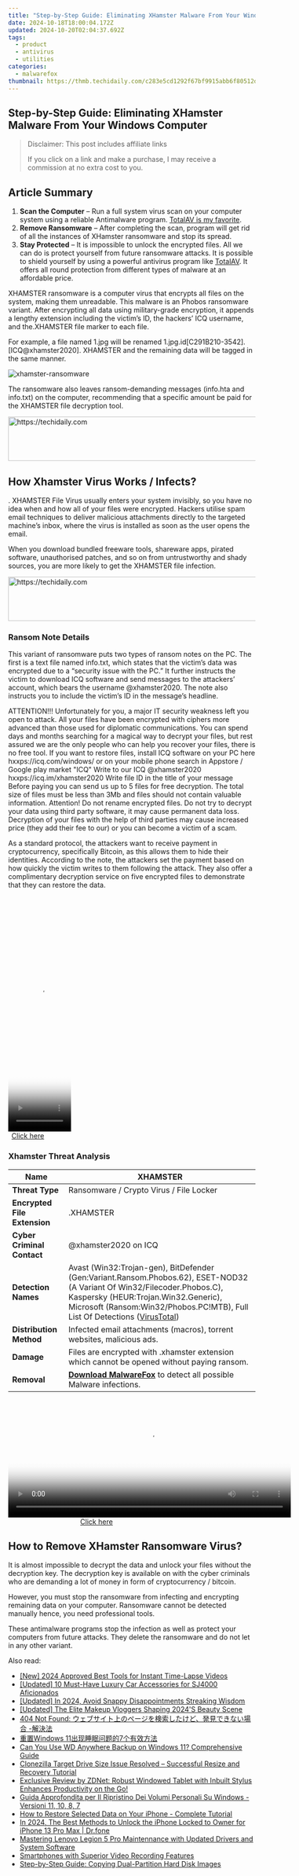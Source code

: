 ```yaml
---
title: "Step-by-Step Guide: Eliminating XHamster Malware From Your Windows Computer"
date: 2024-10-18T18:00:04.172Z
updated: 2024-10-20T02:04:37.692Z
tags:
  - product
  - antivirus
  - utilities
categories:
  - malwarefox
thumbnail: https://thmb.techidaily.com/c283e5cd1292f67bf9915abb6f80512d4b71e72814dc3723834abc073685ea0d.jpg
---
```


## Step-by-Step Guide: Eliminating XHamster Malware From Your Windows Computer

>  Disclaimer: This post includes affiliate links
>
>  If you click on a link and make a purchase, I may receive a commission at no extra cost to you.
>

## Article Summary

1. **Scan the Computer** – Run a full system virus scan on your computer system using a reliable Antimalware program. [TotalAV is my favorite](https://tools.techidaily.com/malwarefox/products/).
2. **Remove Ransomware** – After completing the scan, program will get rid of all the instances of XHamster ransomware and stop its spread.
3. **Stay Protected** – It is impossible to unlock the encrypted files. All we can do is protect yourself from future ransomware attacks. It is possible to shield yourself by using a powerful antivirus program like [TotalAV](https://tools.techidaily.com/malwarefox/products/). It offers all round protection from different types of malware at an affordable price.

XHAMSTER ransomware is a computer virus that encrypts all files on the system, making them unreadable. This malware is an Phobos ransomware variant. After encrypting all data using military-grade encryption, it appends a lengthy extension including the victim’s ID, the hackers’ ICQ username, and the.XHAMSTER file marker to each file. 

For example, a file named 1.jpg will be renamed 1.jpg.id\[C291B210-3542\]. \[ICQ@xhamster2020\]. XHAMSTER and the remaining data will be tagged in the same manner. 

![](https://www.malwarefox.com/wp-content/uploads/2023/01/xhamster-ransomware.webp "xhamster-ransomware")

The ransomware also leaves ransom-demanding messages (info.hta and info.txt) on the computer, recommending that a specific amount be paid for the XHAMSTER file decryption tool.

<!-- affiliate ads begin -->
<a href="https://ephamedtechinc.pxf.io/c/5597632/2137214/26400" target="_top" id="2137214">
  <img src="//a.impactradius-go.com/display-ad/26400-2137214" border="0" alt="https://techidaily.com" width="728" height="90"/>
</a>
<img height="0" width="0" src="https://ephamedtechinc.pxf.io/i/5597632/2137214/26400" style="position:absolute;visibility:hidden;" border="0" />
<!-- affiliate ads end -->

## How Xhamster Virus Works / Infects?

. XHAMSTER File Virus usually enters your system invisibly, so you have no idea when and how all of your files were encrypted. Hackers utilise spam email techniques to deliver malicious attachments directly to the targeted machine’s inbox, where the virus is installed as soon as the user opens the email. 

When you download bundled freeware tools, shareware apps, pirated software, unauthorised patches, and so on from untrustworthy and shady sources, you are more likely to get the XHAMSTER file infection.

<!-- affiliate ads begin -->
<a href="https://appsumo.8odi.net/c/5597632/2144288/7443" target="_top" id="2144288">
  <img src="//a.impactradius-go.com/display-ad/7443-2144288" border="0" alt="https://techidaily.com" width="728" height="90"/>
</a>
<img height="0" width="0" src="https://appsumo.8odi.net/i/5597632/2144288/7443" style="position:absolute;visibility:hidden;" border="0" />
<!-- affiliate ads end -->

### Ransom Note Details

This variant of ransomware puts two types of ransom notes on the PC. The first is a text file named info.txt, which states that the victim’s data was encrypted due to a “security issue with the PC.” It further instructs the victim to download ICQ software and send messages to the attackers’ account, which bears the username @xhamster2020\. The note also instructs you to include the victim’s ID in the message’s headline.

ATTENTION!!!
Unfortunately for you, a major IT security weakness left you open to attack.
All your files have been encrypted with ciphers more advanced than those used for diplomatic communications.
You can spend days and months searching for a magical way to decrypt your files, but rest assured we are the only people who can help you recover your files, there is no free tool.
If you want to restore files, install ICQ software on your PC here hxxps://icq.com/windows/ or on your mobile phone search in Appstore / Google play market "ICQ"
Write to our ICQ @xhamster2020 hxxps://icq.im/xhamster2020
Write file ID in the title of your message
Before paying you can send us up to 5 files for free decryption. The total size of files must be less than 3Mb and files should not contain valuable information.
Attention!
Do not rename encrypted files.
Do not try to decrypt your data using third party software, it may cause permanent data loss.
Decryption of your files with the help of third parties may cause increased price (they add their fee to our) or you can become a victim of a scam.

As a standard protocol, the attackers want to receive payment in cryptocurrency, specifically Bitcoin, as this allows them to hide their identities. According to the note, the attackers set the payment based on how quickly the victim writes to them following the attack. They also offer a complimentary decryption service on five encrypted files to demonstrate that they can restore the data.

<!-- affiliate ads begin -->
<span id="1993654">
					<video width="128" height="480" style="cursor:pointer"
           poster="//a.impactradius-go.com/display-clicktoplayimage/1993654.png"
           onclick="if(!this.playClicked){this.play();this.setAttribute('controls',true);this.playClicked=true;}">
	   <source src="//a.impactradius-go.com/display-ad/22993-1993654">
	   <img src="//a.impactradius-go.com/display-clicktoplayimage/1993654.png" style="border: none; height: 100%; width: 100%; object-fit: contain">
	</video>
	<div style="width:80px;text-align:center"><a href="javascript:window.open(decodeURIComponent('https%3A%2F%2Fhomestyler.sjv.io%2Fc%2F5597632%2F1993654%2F22993'), '_blank');void(0);">Click here</a></div>
</span>
<img height="0" width="0" src="https://imp.pxf.io/i/5597632/1993654/22993" style="position:absolute;visibility:hidden;" border="0" />
<!-- affiliate ads end -->

### Xhamster Threat Analysis

| **Name**                     | XHAMSTER                                                                                                                                                                                                                                                                                                                                                        |
| ---------------------------- | --------------------------------------------------------------------------------------------------------------------------------------------------------------------------------------------------------------------------------------------------------------------------------------------------------------------------------------------------------------- |
| **Threat Type**              | Ransomware / Crypto Virus / File Locker                                                                                                                                                                                                                                                                                                                         |
| **Encrypted File Extension** | .XHAMSTER                                                                                                                                                                                                                                                                                                                                                       |
| **Cyber Criminal Contact**   | @xhamster2020 on ICQ                                                                                                                                                                                                                                                                                                                                            |
| **Detection Names**          | Avast (Win32:Trojan-gen), BitDefender (Gen:Variant.Ransom.Phobos.62), ESET-NOD32 (A Variant Of Win32/Filecoder.Phobos.C), Kaspersky (HEUR:Trojan.Win32.Generic), Microsoft (Ransom:Win32/Phobos.PC!MTB), Full List Of Detections ([VirusTotal](https://www.virustotal.com/gui/file/8090a4e9fd803281009e8ec73914027468dd128449bf48063df908e4361ba75a/detection)) |
| **Distribution Method**      | Infected email attachments (macros), torrent websites, malicious ads.                                                                                                                                                                                                                                                                                           |
| **Damage**                   | Files are encrypted with .xhamster extension which cannot be opened without paying ransom.                                                                                                                                                                                                                                                                      |
| **Removal**                  | **[Download MalwareFox](https://tools.techidaily.com/malwarefox/products/)** to detect all possible Malware infections.                                                                                                                                                                                                                                                 |

<!-- affiliate ads begin -->
<span id="1982596">
					<video width="576" height="240" style="cursor:pointer"
           poster="//a.impactradius-go.com/display-clicktoplayimage/1982596.png"
           onclick="if(!this.playClicked){this.play();this.setAttribute('controls',true);this.playClicked=true;}">
	   <source src="//a.impactradius-go.com/display-ad/22993-1982596">
	   <img src="//a.impactradius-go.com/display-clicktoplayimage/1982596.png" style="border: none; height: 100%; width: 100%; object-fit: contain">
	</video>
	<div style="width:360px;text-align:center"><a href="javascript:window.open(decodeURIComponent('https%3A%2F%2Fhomestyler.sjv.io%2Fc%2F5597632%2F1982596%2F22993'), '_blank');void(0);">Click here</a></div>
</span>
<img height="0" width="0" src="https://imp.pxf.io/i/5597632/1982596/22993" style="position:absolute;visibility:hidden;" border="0" />
<!-- affiliate ads end -->

## How to Remove XHamster Ransomware Virus?

It is almost impossible to decrypt the data and unlock your files without the decryption key. The decryption key is available on with the cyber criminals who are demanding a lot of money in form of cryptocurrency / bitcoin.

However, you must stop the ransomware from infecting and encrypting remaining data on your computer. Ransomware cannot be detected manually hence, you need professional tools.

These antimalware programs stop the infection as well as protect your computers from future attacks. They delete the ransomware and do not let in any other variant.

<ins class="adsbygoogle"
     style="display:block"
     data-ad-format="autorelaxed"
     data-ad-client="ca-pub-7571918770474297"
     data-ad-slot="1223367746"></ins>

<ins class="adsbygoogle"
     style="display:block"
     data-ad-client="ca-pub-7571918770474297"
     data-ad-slot="8358498916"
     data-ad-format="auto"
     data-full-width-responsive="true"></ins>

<span class="atpl-alsoreadstyle">Also read:</span>
<div><ul>
<li><a href="https://screen-recording.techidaily.com/new-2024-approved-best-tools-for-instant-time-lapse-videos/"><u>[New] 2024 Approved Best Tools for Instant Time-Lapse Videos</u></a></li>
<li><a href="https://extra-resources.techidaily.com/updated-10-must-have-luxury-car-accessories-for-sj4000-aficionados/"><u>[Updated] 10 Must-Have Luxury Car Accessories for SJ4000 Aficionados</u></a></li>
<li><a href="https://snapchat-videos.techidaily.com/updated-in-2024-avoid-snappy-disappointments-streaking-wisdom/"><u>[Updated] In 2024, Avoid Snappy Disappointments Streaking Wisdom</u></a></li>
<li><a href="https://facebook-video-share.techidaily.com/updated-the-elite-makeup-vloggers-shaping-2024s-beauty-scene/"><u>[Updated] The Elite Makeup Vloggers Shaping 2024'S Beauty Scene</u></a></li>
<li><a href="https://win-lab.techidaily.com/1728470203771-404-not-found/"><u>404 Not Found: ウェブサイト上のページを検索したけど、発見できない場合 -解決法</u></a></li>
<li><a href="https://win-lab.techidaily.com/1728486530433-windows-117/"><u>重置Windows 11出现睡眠问题的7个有效方法</u></a></li>
<li><a href="https://win-lab.techidaily.com/can-you-use-wd-anywhere-backup-on-windows-11-comprehensive-guide/"><u>Can You Use WD Anywhere Backup on Windows 11? Comprehensive Guide</u></a></li>
<li><a href="https://win-lab.techidaily.com/clonezilla-target-drive-size-issue-resolved-successful-resize-and-recovery-tutorial/"><u>Clonezilla Target Drive Size Issue Resolved – Successful Resize and Recovery Tutorial</u></a></li>
<li><a href="https://win-wonderful.techidaily.com/exclusive-review-by-zdnet-robust-windowed-tablet-with-inbuilt-stylus-enhances-productivity-on-the-go/"><u>Exclusive Review by ZDNet: Robust Windowed Tablet with Inbuilt Stylus Enhances Productivity on the Go!</u></a></li>
<li><a href="https://win-lab.techidaily.com/guida-approfondita-per-il-ripristino-dei-volumi-personali-su-windows-versioni-11-10-8-7/"><u>Guida Approfondita per Il Ripristino Dei Volumi Personali Su Windows - Versioni 11, 10, 8, 7</u></a></li>
<li><a href="https://win-lab.techidaily.com/how-to-restore-selected-data-on-your-iphone-complete-tutorial/"><u>How to Restore Selected Data on Your iPhone - Complete Tutorial</u></a></li>
<li><a href="https://iphone-unlock.techidaily.com/in-2024-the-best-methods-to-unlock-the-iphone-locked-to-owner-for-iphone-13-pro-max-drfone-by-drfone-ios/"><u>In 2024, The Best Methods to Unlock the iPhone Locked to Owner for iPhone 13 Pro Max | Dr.fone</u></a></li>
<li><a href="https://hardware-help.techidaily.com/mastering-lenovo-legion-5-pro-maintennance-with-updated-drivers-and-system-software/"><u>Mastering Lenovo Legion 5 Pro Maintennance with Updated Drivers and System Software</u></a></li>
<li><a href="https://extra-information.techidaily.com/smartphones-with-superior-video-recording-features/"><u>Smartphones with Superior Video Recording Features</u></a></li>
<li><a href="https://win-lab.techidaily.com/step-by-step-guide-copying-dual-partition-hard-disk-images/"><u>Step-by-Step Guide: Copying Dual-Partition Hard Disk Images</u></a></li>
</ul></div>

